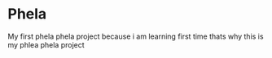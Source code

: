 # Phela
My first phela phela project
because i am learning first time thats why this is my phlea phela project
